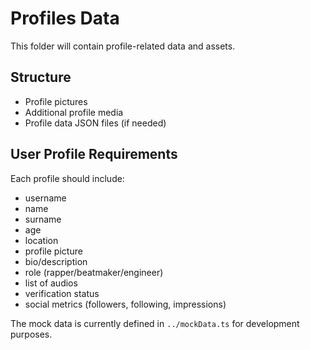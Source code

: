 # Profiles Data

This folder will contain profile-related data and assets.

## Structure

- Profile pictures
- Additional profile media
- Profile data JSON files (if needed)

## User Profile Requirements

Each profile should include:
- username
- name
- surname  
- age
- location
- profile picture
- bio/description
- role (rapper/beatmaker/engineer)
- list of audios
- verification status
- social metrics (followers, following, impressions)

The mock data is currently defined in `../mockData.ts` for development purposes. 